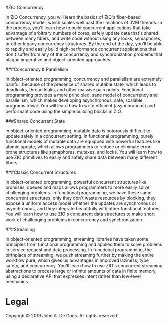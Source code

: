 #ZIO Concurrency

In ZIO Concurrency, you will learn the basics of ZIO's fiber-based concurrency model, which scales well past the limiations of JVM threads. 
In the process, you'll learn how to build concurrent applications that take advantage of arbitrary numbers of cores, 
safely update data that's shared between many fibers, and write code without using any locks, semaphores, or other legacy concurrency structures. 
By the end of the day, you’ll be able to rapidly and easily build high-performance concurrent applications 
that don't suffer from any of the concurrency and synchronization problems that plague imperative and object-oriented approaches.

###Concurrency & Parallelism

In object-oriented programming, concurrency and parallelism are extremely painful, because of the presence of shared mutable state, 
which leads to deadlocks, thread leaks, and other massive pain points. Functional programming provides a more principled, 
sane model of concurrency and parallelism, which makes developing asynchronous, safe, scalable programs trivial. 
You will learn how to write efficient (asynchronous) and performant code using the simple building blocks in ZIO.

###Shared Concurrent State
 
In object-oriented programming, mutable data is notorously difficult to update safely in a concurrent setting. In functional programming, 
purely functional models of mutable data are equipped with powerful features like atomic update, which allows programmers to reduce or eliminate error-prone structures like semaphores, mutexes, and locks.
You will learn how to use ZIO primitives to easily and safely share data between many different fibers.

###Classic Concurrent Structures

In object-oriented programming, powerful concurrent structures like promises, 
queues and maps allows programmers to more easily solve challenging problems. In functional programming, we have these same concurrent structures, 
only they don't waste resources by blocking, they expose a uniform access model whether the updates are synchronous or asynchronous, 
and they integrate beautifully with other functional features. You will learn how to use ZIO's concurrent data structures to make short work of challenging problems in concurrency and synchronization.

###Streaming

In object-oriented programming, streaming libraries have taken some principles from functional programming and applied them to solve problems 
in service request and data processing. In functional programming, the birthplace of streaming, we push streaming further 
by making the entire workflow pure, which gives us advantages in improved laziness, type safety, and concurrency. 
You'll learn how to use ZIO's concurrent streaming abstractions to process large or infinite amounts of data in finite memory, 
using a declarative API that expresses intent rather than low-level mechanics.

# Legal

Copyright&copy; 2019 John A. De Goes. All rights reserved.
